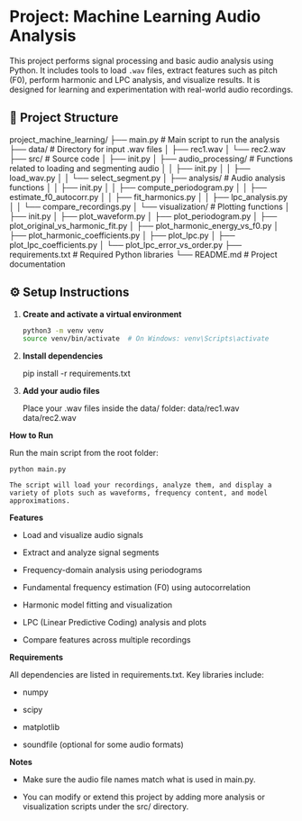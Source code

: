 # Project: Machine Learning Audio Analysis

This project performs signal processing and basic audio analysis using Python. It includes tools to load `.wav` files, extract features such as pitch (F0), perform harmonic and LPC analysis, and visualize results. It is designed for learning and experimentation with real-world audio recordings.

## 📁 Project Structure 

project_machine_learning/
├── main.py # Main script to run the analysis
├── data/ # Directory for input .wav files
│ ├── rec1.wav
│ └── rec2.wav
├── src/ # Source code
│ ├── init.py
│ ├── audio_processing/ # Functions related to loading and segmenting audio
│ │ ├── init.py
│ │ ├── load_wav.py
│ │ └── select_segment.py
│ ├── analysis/ # Audio analysis functions
│ │ ├── init.py
│ │ ├── compute_periodogram.py
│ │ ├── estimate_f0_autocorr.py
│ │ ├── fit_harmonics.py
│ │ ├── lpc_analysis.py
│ │ └── compare_recordings.py
│ └── visualization/ # Plotting functions
│ ├── init.py
│ ├── plot_waveform.py
│ ├── plot_periodogram.py
│ ├── plot_original_vs_harmonic_fit.py
│ ├── plot_harmonic_energy_vs_f0.py
│ ├── plot_harmonic_coefficients.py
│ ├── plot_lpc.py
│ ├── plot_lpc_coefficients.py
│ └── plot_lpc_error_vs_order.py
├── requirements.txt # Required Python libraries
└── README.md # Project documentation

## ⚙️ Setup Instructions

1. **Create and activate a virtual environment**  

   ```bash
   python3 -m venv venv
   source venv/bin/activate  # On Windows: venv\Scripts\activate

2. **Install dependencies**  

    pip install -r requirements.txt

3. **Add your audio files**

    Place your .wav files inside the data/ folder:
    data/rec1.wav
    data/rec2.wav

**How to Run**

Run the main script from the root folder:

    python main.py

    The script will load your recordings, analyze them, and display a variety of plots such as waveforms, frequency content, and model approximations.

**Features**

- Load and visualize audio signals

- Extract and analyze signal segments

- Frequency-domain analysis using periodograms

- Fundamental frequency estimation (F0) using autocorrelation

- Harmonic model fitting and visualization

- LPC (Linear Predictive Coding) analysis and plots

- Compare features across multiple recordings

**Requirements**

All dependencies are listed in requirements.txt. Key libraries include:

- numpy

- scipy

- matplotlib

- soundfile (optional for some audio formats)

**Notes**

- Make sure the audio file names match what is used in main.py.

- You can modify or extend this project by adding more analysis or visualization scripts under the src/ directory.



